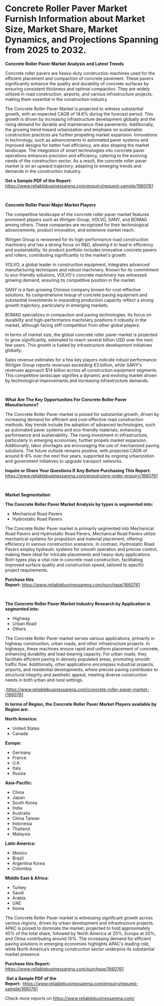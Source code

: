 <p><h1>Concrete Roller Paver Market Furnish Information about Market Size, Market Share, Market Dynamics, and Projections Spanning from 2025 to 2032.</h1></p><p><strong>Concrete Roller Paver Market Analysis and Latest Trends</strong></p>
<p><p>Concrete roller pavers are heavy-duty construction machines used for the efficient placement and compaction of concrete pavement. These pavers significantly enhance the quality and durability of concrete surfaces by ensuring consistent thickness and optimal compaction. They are widely utilized in road construction, airports, and various infrastructure projects, making them essential in the construction industry.</p><p>The Concrete Roller Paver Market is projected to witness substantial growth, with an expected CAGR of 14.6% during the forecast period. This growth is driven by increasing infrastructure development globally and the rising demand for durable and maintenance-free pavements. Additionally, the growing trend toward urbanization and emphasis on sustainable construction practices are further propelling market expansion. Innovations in technology, such as advancements in automated paver systems and improved designs for better fuel efficiency, are also shaping the market landscape. The integration of smart technologies into concrete paver operations enhances precision and efficiency, catering to the evolving needs of the construction sector. As a result, the concrete roller paver market is on an upward trajectory, adapting to emerging trends and demands in the construction industry.</p></p>
<p><strong>Get a Sample PDF of the Report:&nbsp;</strong> <a href="https://www.reliablebusinessarena.com/enquiry/request-sample/1660761?utm_campaign=3569&utm_medium=2&utm_source=Github&utm_content=ia&utm_term=10042025&utm_id=concrete-roller-paver">https://www.reliablebusinessarena.com/enquiry/request-sample/1660761</a></p>
<p>&nbsp;</p>
<p><strong>Concrete Roller Paver Major Market Players</strong></p>
<p><p>The competitive landscape of the concrete roller paver market features prominent players such as Wirtgen Group, VOLVO, SANY, and BOMAG among others. These companies are recognized for their technological advancements, product innovation, and extensive market reach.</p><p>Wirtgen Group is renowned for its high-performance road construction machinery and has a strong focus on R&D, allowing it to lead in efficiency and sustainability. Its product portfolio includes innovative concrete pavers and rollers, contributing significantly to the market's growth.</p><p>VOLVO, a global leader in construction equipment, integrates advanced manufacturing techniques and robust machinery. Known for its commitment to eco-friendly solutions, VOLVO's concrete machinery has witnessed growing demand, ensuring its competitive position in the market.</p><p>SANY is a fast-growing Chinese company known for cost-effective solutions. Its comprehensive lineup of concrete paving equipment and substantial investments in expanding production capacity reflect a strong growth trajectory, particularly in emerging markets.</p><p>BOMAG specializes in compaction and paving technologies. Its focus on durability and high-performance machinery positions it robustly in the market, although facing stiff competition from other global players.</p><p>In terms of market size, the global concrete roller paver market is projected to grow significantly, estimated to reach several billion USD over the next few years. This growth is fueled by infrastructure development initiatives globally.</p><p>Sales revenue estimates for a few key players indicate robust performance: Wirtgen Group reports revenues exceeding €3 billion, while SANY's revenues approach $14 billion across all construction equipment segments. This competitive landscape signifies a dynamic and evolving market driven by technological improvements and increasing infrastructure demands.</p></p>
<p>&nbsp;</p>
<p><strong>What Are The Key Opportunities For Concrete Roller Paver Manufacturers?</strong></p>
<p><p>The Concrete Roller Paver market is poised for substantial growth, driven by increasing demand for efficient and cost-effective road construction methods. Key trends include the adoption of advanced technologies, such as automated paver systems and eco-friendly materials, enhancing performance and sustainability. The rising investment in infrastructure, particularly in emerging economies, further propels market expansion. Additionally, labor shortages are encouraging the use of mechanized paving solutions. The future outlook remains positive, with projected CAGR of around 6-8% over the next five years, supported by ongoing urbanization and government initiatives to upgrade transport networks.</p></p>
<p><strong>Inquire or Share Your Questions If Any Before Purchasing This Report:</strong> <a href="https://www.reliablebusinessarena.com/enquiry/pre-order-enquiry/1660761?utm_campaign=3569&utm_medium=2&utm_source=Github&utm_content=ia&utm_term=10042025&utm_id=concrete-roller-paver">https://www.reliablebusinessarena.com/enquiry/pre-order-enquiry/1660761</a></p>
<p>&nbsp;</p>
<p><strong>Market Segmentation</strong></p>
<p><strong>The Concrete Roller Paver Market Analysis by types is segmented into:</strong></p>
<p><ul><li>Mechanical Road Pavers</li><li>Hydrostatic Road Pavers</li></ul></p>
<p><p>The Concrete Roller Paver market is primarily segmented into Mechanical Road Pavers and Hydrostatic Road Pavers. Mechanical Road Pavers utilize mechanical systems for propulsion and material placement, offering efficiency in various construction scenarios. In contrast, Hydrostatic Road Pavers employ hydraulic systems for smooth operation and precise control, making them ideal for intricate placements and heavy-duty applications. Both types play a vital role in concrete road construction, facilitating improved surface quality and construction speed, tailored to specific project requirements.</p></p>
<p><strong>Purchase this Report:&nbsp;</strong><a href="https://www.reliablebusinessarena.com/purchase/1660761?utm_campaign=3569&utm_medium=2&utm_source=Github&utm_content=ia&utm_term=10042025&utm_id=concrete-roller-paver">https://www.reliablebusinessarena.com/purchase/1660761</a></p>
<p>&nbsp;</p>
<p><strong>The Concrete Roller Paver Market Industry Research by Application is segmented into:</strong></p>
<p><ul><li>Highway</li><li>Urban Road</li><li>Others</li></ul></p>
<p><p>The Concrete Roller Paver market serves various applications, primarily in highway construction, urban roads, and other infrastructure projects. In highways, these machines ensure rapid and uniform placement of concrete, enhancing durability and load-bearing capacity. For urban roads, they facilitate efficient paving in densely populated areas, promoting smooth traffic flow. Additionally, other applications encompass industrial projects, airports, and residential developments, where precise paving contributes to structural integrity and aesthetic appeal, meeting diverse construction needs in both urban and rural settings.</p></p>
<p><a href="https://www.reliablebusinessarena.com/concrete-roller-paver-market-r1660761?utm_campaign=3569&utm_medium=2&utm_source=Github&utm_content=ia&utm_term=10042025&utm_id=concrete-roller-paver">&nbsp;https://www.reliablebusinessarena.com/concrete-roller-paver-market-r1660761</a></p>
<p><strong>In terms of Region, the Concrete Roller Paver Market Players available by Region are:</strong></p>
<p>
    <p> <strong> North America: </strong>
        <ul>
            <li>United States</li>
            <li>Canada</li>
        </ul>
        </p> 
    <p> <strong> Europe: </strong>
        <ul>
            <li>Germany</li>
            <li>France</li>
            <li>U.K.</li>
            <li>Italy</li>
            <li>Russia</li>
        </ul>
        </p> 
    <p> <strong> Asia-Pacific: </strong>
        <ul>
            <li>China</li>
            <li>Japan</li>
            <li>South Korea</li>
            <li>India</li>
            <li>Australia</li>
            <li>China Taiwan</li>
            <li>Indonesia</li>
            <li>Thailand</li>
            <li>Malaysia</li>
        </ul>
        </p> 
    <p> <strong> Latin America: </strong>
        <ul>
            <li>Mexico</li>
            <li>Brazil</li>
            <li>Argentina Korea</li>
            <li>Colombia</li>
        </ul>
        </p> 
    <p> <strong> Middle East & Africa: </strong>
        <ul>
            <li>Turkey</li>
            <li>Saudi</li>
            <li>Arabia</li>
            <li>UAE</li>
            <li>Korea</li>
        </ul>
    </p>
    </p>
<p><p>The Concrete Roller Paver market is witnessing significant growth across various regions, driven by urban development and infrastructure projects. APAC is poised to dominate the market, projected to hold approximately 45% of the total share, followed by North America at 25%, Europe at 20%, and China contributing around 10%. The increasing demand for efficient paving solutions in emerging economies highlights APAC's leading role, while North America’s strong construction sector underpins its substantial market presence.</p></p>
<p><strong>Purchase this Report: </strong><a href="https://www.reliablebusinessarena.com/purchase/1660761?utm_campaign=3569&utm_medium=2&utm_source=Github&utm_content=ia&utm_term=10042025&utm_id=concrete-roller-paver">https://www.reliablebusinessarena.com/purchase/1660761</a></p>
<p>&nbsp;<strong>Get a Sample PDF of the Report:&nbsp;&nbsp;</strong><a href="https://www.reliablebusinessarena.com/enquiry/request-sample/1660761?utm_campaign=3569&utm_medium=2&utm_source=Github&utm_content=ia&utm_term=10042025&utm_id=concrete-roller-paver">https://www.reliablebusinessarena.com/enquiry/request-sample/1660761</a></p>
<p><strong></strong></p>
<p>Check more reports on <a href="https://www.reliablebusinessarena.com/?utm_campaign=3569&utm_medium=2&utm_source=Github&utm_content=ia&utm_term=10042025&utm_id=concrete-roller-paver">https://www.reliablebusinessarena.com/</a></p>